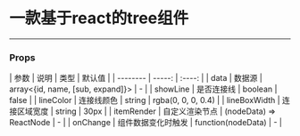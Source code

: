 # 一款基于react的tree组件

----

### Props

| 参数        | 说明   |  类型  |  默认值  |
| --------   | -----:  | :----:  |
| data      | 数据源   |   array<{id, name, [sub, expand]}>     |   -    |
| showLine        |   是否连接线   |   boolean   |   false     |
| lineColor        |   连接线颜色   |   string   |   rgba(0, 0, 0, 0.4)     |
| lineBoxWidth        |    连接区域宽度    |  string  |   30px     |
| itemRender        |    自定义渲染节点    |  (nodeData) => ReactNode  |    -    |
| onChange        |    组件数据变化时触发    |  function(nodeData)  |     -  |
